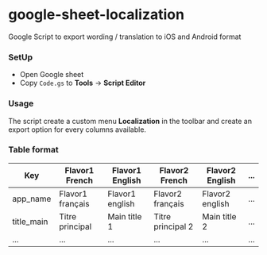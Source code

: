 # google-sheet-localization
Google Script to export wording / translation to iOS and Android format

### SetUp
- Open Google sheet
- Copy `Code.gs` to __Tools__ -> __Script Editor__

### Usage

The script create a custom menu __Localization__ in the toolbar and create an export option for every columns available.

### Table format
| __Key__        | __Flavor1 French__ | __Flavor1 English__ | __Flavor2 French__ | __Flavor2 English__ | ... |
|----------------|--------------------|---------------------|--------------------|---------------------|-----|
| app_name       | Flavor1 français   | Flavor1 english     | Flavor2 français   | Flavor2 english     | ... |
| title_main     | Titre principal    | Main title 1        | Titre principal 2  | Main title 2        | ... |
| ...            | ...                | ...                 | ...                | ...                 | ... |
